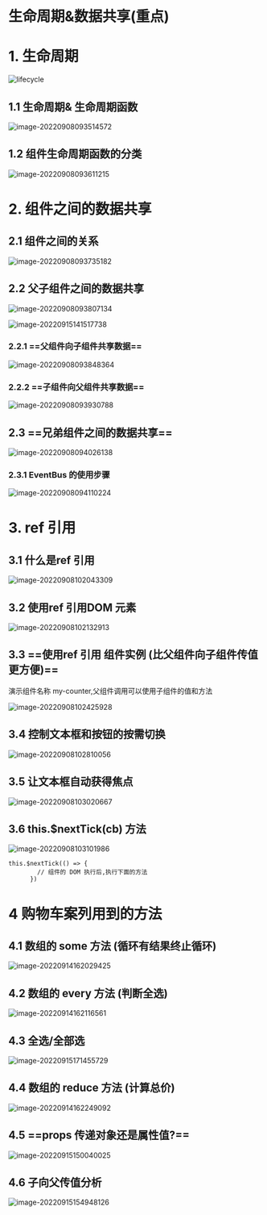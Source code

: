 # 生命周期&数据共享(重点)

# 1. 生命周期

![lifecycle](../../图片/lifecycle-1662713332019.png)

## 1.1 生命周期& 生命周期函数

![image-20220908093514572](../../图片/image-20220908093514572.png)

## 1.2 组件生命周期函数的分类

![image-20220908093611215](../../图片/image-20220908093611215.png)

# 2. 组件之间的数据共享

## 2.1 组件之间的关系

![image-20220908093735182](../../图片/image-20220908093735182.png)

## 2.2 父子组件之间的数据共享

![image-20220908093807134](../../图片/image-20220908093807134.png)

![image-20220915141517738](../../图片/image-20220915141517738.png)

### 2.2.1 ==父组件向子组件共享数据==

![image-20220908093848364](../../图片/image-20220908093848364.png)

### 2.2.2 ==子组件向父组件共享数据==

![image-20220908093930788](../../图片/image-20220908093930788.png)

## 2.3 ==兄弟组件之间的数据共享==

![image-20220908094026138](../../图片/image-20220908094026138.png)

### 2.3.1 EventBus 的使用步骤

![image-20220908094110224](../../图片/image-20220908094110224.png)

# 3. ref 引用

## 3.1 什么是ref 引用

![image-20220908102043309](../../图片/image-20220908102043309.png)

## 3.2 使用ref 引用DOM 元素

![image-20220908102132913](../../图片/image-20220908102132913.png)

## 3.3 ==使用ref 引用 组件实例 (比父组件向子组件传值更方便)==

演示组件名称 my-counter,父组件调用可以使用子组件的值和方法

![image-20220908102425928](../../图片/image-20220908102425928.png)

## 3.4 控制文本框和按钮的按需切换

![image-20220908102810056](../../图片/image-20220908102810056.png)

## 3.5 让文本框自动获得焦点

![image-20220908103020667](../../图片/image-20220908103020667.png)

## 3.6 this.$nextTick(cb) 方法

![image-20220908103101986](../../图片/image-20220908103101986.png)

```
this.$nextTick(() => {
        // 组件的 DOM 执行后,执行下面的方法
      })
```

# 4 购物车案列用到的方法

## 4.1 数组的 some 方法 (循环有结果终止循环)

![image-20220914162029425](../../图片/image-20220914162029425.png)

## 4.2 数组的 every 方法 (判断全选)

![image-20220914162116561](../../图片/image-20220914162116561.png)

## 4.3 全选/全部选

![image-20220915171455729](../../图片/image-20220915171455729.png)

## 4.4 数组的 reduce 方法 (计算总价)

![image-20220914162249092](../../图片/image-20220914162249092.png)

## 4.5 ==props 传递对象还是属性值?==

![image-20220915150040025](../../图片/image-20220915150040025.png)

## 4.6 子向父传值分析

![image-20220915154948126](../../图片/image-20220915154948126.png)